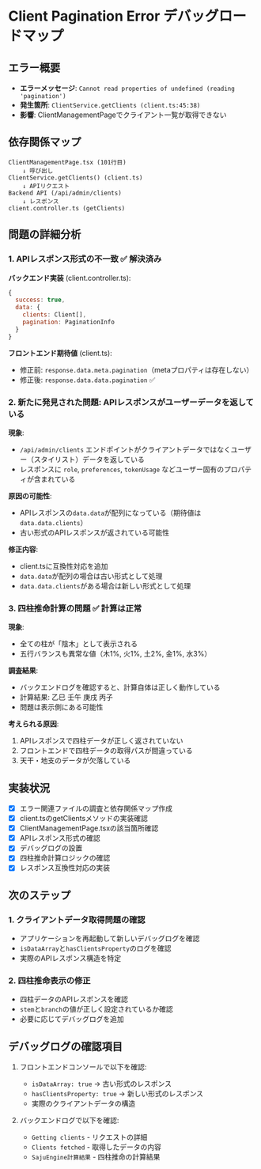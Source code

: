 # Client Pagination Error デバッグロードマップ

## エラー概要
- **エラーメッセージ**: `Cannot read properties of undefined (reading 'pagination')`
- **発生箇所**: `ClientService.getClients (client.ts:45:38)`
- **影響**: ClientManagementPageでクライアント一覧が取得できない

## 依存関係マップ

```
ClientManagementPage.tsx (101行目)
    ↓ 呼び出し
ClientService.getClients() (client.ts)
    ↓ APIリクエスト
Backend API (/api/admin/clients)
    ↓ レスポンス
client.controller.ts (getClients)
```

## 問題の詳細分析

### 1. APIレスポンス形式の不一致 ✅ 解決済み

**バックエンド実装** (client.controller.ts):
```javascript
{
  success: true,
  data: {
    clients: Client[],
    pagination: PaginationInfo
  }
}
```

**フロントエンド期待値** (client.ts):
- 修正前: `response.data.meta.pagination`（metaプロパティは存在しない）
- 修正後: `response.data.data.pagination` ✅

### 2. 新たに発見された問題: APIレスポンスがユーザーデータを返している

**現象**:
- `/api/admin/clients` エンドポイントがクライアントデータではなくユーザー（スタイリスト）データを返している
- レスポンスに `role`, `preferences`, `tokenUsage` などユーザー固有のプロパティが含まれている

**原因の可能性**:
- APIレスポンスの`data.data`が配列になっている（期待値は`data.data.clients`）
- 古い形式のAPIレスポンスが返されている可能性

**修正内容**:
- client.tsに互換性対応を追加
- `data.data`が配列の場合は古い形式として処理
- `data.data.clients`がある場合は新しい形式として処理

### 3. 四柱推命計算の問題 ✅ 計算は正常

**現象**:
- 全ての柱が「陰木」として表示される
- 五行バランスも異常な値（木1%, 火1%, 土2%, 金1%, 水3%）

**調査結果**:
- バックエンドログを確認すると、計算自体は正しく動作している
- 計算結果: 乙巳 壬午 庚戌 丙子
- 問題は表示側にある可能性

**考えられる原因**:
1. APIレスポンスで四柱データが正しく返されていない
2. フロントエンドで四柱データの取得パスが間違っている
3. 天干・地支のデータが欠落している

## 実装状況
- [x] エラー関連ファイルの調査と依存関係マップ作成
- [x] client.tsのgetClientsメソッドの実装確認
- [x] ClientManagementPage.tsxの該当箇所確認
- [x] APIレスポンス形式の確認
- [x] デバッグログの設置
- [x] 四柱推命計算ロジックの確認
- [x] レスポンス互換性対応の実装

## 次のステップ

### 1. クライアントデータ取得問題の確認
- アプリケーションを再起動して新しいデバッグログを確認
- `isDataArray`と`hasClientsProperty`のログを確認
- 実際のAPIレスポンス構造を特定

### 2. 四柱推命表示の修正
- 四柱データのAPIレスポンスを確認
- `stem`と`branch`の値が正しく設定されているか確認
- 必要に応じてデバッグログを追加

## デバッグログの確認項目
1. フロントエンドコンソールで以下を確認:
   - `isDataArray: true` → 古い形式のレスポンス
   - `hasClientsProperty: true` → 新しい形式のレスポンス
   - 実際のクライアントデータの構造

2. バックエンドログで以下を確認:
   - `Getting clients` - リクエストの詳細
   - `Clients fetched` - 取得したデータの内容
   - `SajuEngine計算結果` - 四柱推命の計算結果